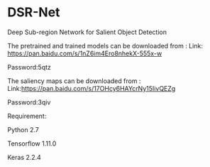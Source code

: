 # DSR-Net
Deep Sub-region Network for Salient Object Detection

The pretrained and trained models can be downloaded from :
Link: https://pan.baidu.com/s/1nZ6im4Ero8nhekX-555x-w  

Password:5qtz

The saliency maps can be downloaded from :
Link:https://pan.baidu.com/s/17OHcy6HAYcrNy15IivQEZg  

Password:3qiv


Requirement:

Python 2.7

Tensorflow 1.11.0

Keras 2.2.4
